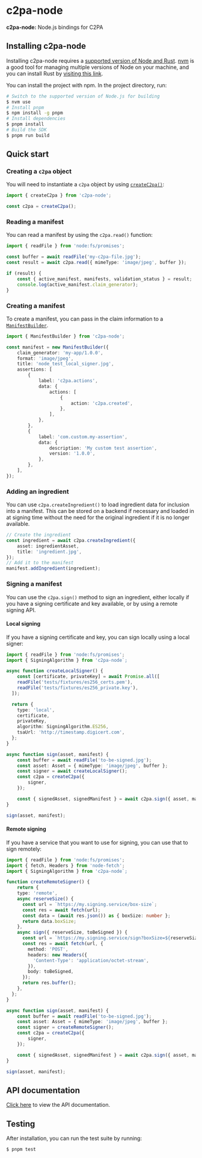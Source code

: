 # c2pa-node

**c2pa-node:** Node.js bindings for C2PA

## Installing c2pa-node

Installing c2pa-node requires a [supported version of Node and Rust](https://github.com/neon-bindings/neon#platform-support). 
[nvm](https://github.com/nvm-sh/nvm) is a good tool for managing multiple versions of Node on your machine, and you can install
Rust by [visiting this link](https://www.rust-lang.org/tools/install).

You can install the project with npm. In the project directory, run:

```sh
# Switch to the supported version of Node.js for building
$ nvm use
# Install pnpm
$ npm install -g pnpm
# Install dependencies
$ pnpm install
# Build the SDK
$ pnpm run build
```

## Quick start

### Creating a `c2pa` object

You will need to instantiate a `c2pa` object by using [`createC2pa()`](docs/modules.md#createc2pa):

```ts
import { createC2pa } from 'c2pa-node';

const c2pa = createC2pa();
```

### Reading a manifest

You can read a manifest by using the `c2pa.read()` function:

```ts
import { readFile } from 'node:fs/promises';

const buffer = await readFile('my-c2pa-file.jpg');
const result = await c2pa.read({ mimeType: 'image/jpeg', buffer });

if (result) {
	const { active_manifest, manifests, validation_status } = result;
	console.log(active_manifest.claim_generator);
}
```

### Creating a manifest

To create a manifest, you can pass in the claim information to a [`ManifestBuilder`](docs/classes//ManifestBuilder.md).

```ts
import { ManifestBuilder } from 'c2pa-node';

const manifest = new ManifestBuilder({
	claim_generator: 'my-app/1.0.0',
	format: 'image/jpeg',
	title: 'node_test_local_signer.jpg',
	assertions: [
		{
			label: 'c2pa.actions',
			data: {
				actions: [
					{
						action: 'c2pa.created',
					},
				],
			},
		},
		{
			label: 'com.custom.my-assertion',
			data: {
				description: 'My custom test assertion',
				version: '1.0.0',
			},
		},
	],
});
```

### Adding an ingredient

You can use `c2pa.createIngredient()` to load ingredient data for inclusion into a manifest. This can be stored on a backend
if necessary and loaded in at signing time without the need for the original ingredient if it is no longer available.

```ts
// Create the ingredient
const ingredient = await c2pa.createIngredient({
	asset: ingredientAsset,
	title: 'ingredient.jpg',
});
// Add it to the manifest
manifest.addIngredient(ingredient);
```

### Signing a manifest

You can use the `c2pa.sign()` method to sign an ingredient, either locally if you have a signing certificate and key
available, or by using a remote signing API.

#### Local signing

If you have a signing certificate and key, you can sign locally using a local signer:

```ts
import { readFile } from 'node:fs/promises';
import { SigningAlgorithm } from 'c2pa-node`;

async function createLocalSigner() {
	const [certificate, privateKey] = await Promise.all([
    readFile('tests/fixtures/es256_certs.pem'),
    readFile('tests/fixtures/es256_private.key'),
  ]);

  return {
    type: 'local',
    certificate,
    privateKey,
    algorithm: SigningAlgorithm.ES256,
    tsaUrl: 'http://timestamp.digicert.com',
  };
}

async function sign(asset, manifest) {
	const buffer = await readFile('to-be-signed.jpg');
	const asset: Asset = { mimeType: 'image/jpeg', buffer };
	const signer = await createLocalSigner();
	const c2pa = createC2pa({
		signer,
	});

	const { signedAsset, signedManifest } = await c2pa.sign({ asset, manifest });
}

sign(asset, manifest);
```

#### Remote signing

If you have a service that you want to use for signing, you can use that to sign remotely:

```ts
import { readFile } from 'node:fs/promises';
import { fetch, Headers } from 'node-fetch';
import { SigningAlgorithm } from 'c2pa-node`;

function createRemoteSigner() {
	return {
    type: 'remote',
    async reserveSize() {
      const url = `https://my.signing.service/box-size`;
      const res = await fetch(url);
      const data = (await res.json()) as { boxSize: number };
      return data.boxSize;
    },
    async sign({ reserveSize, toBeSigned }) {
      const url = `https://my.signing.service/sign?boxSize=${reserveSize}`;
      const res = await fetch(url, {
        method: 'POST',
        headers: new Headers({
          'Content-Type': 'application/octet-stream',
        }),
        body: toBeSigned,
      });
      return res.buffer();
    },
  };
}

async function sign(asset, manifest) {
	const buffer = await readFile('to-be-signed.jpg');
	const asset: Asset = { mimeType: 'image/jpeg', buffer };
	const signer = createRemoteSigner();
	const c2pa = createC2pa({
		signer,
	});

	const { signedAsset, signedManifest } = await c2pa.sign({ asset, manifest });
}

sign(asset, manifest);
```

## API documentation

[Click here](docs/modules.md) to view the API documentation.

## Testing

After installation, you can run the test suite by running:

```sh
$ pnpm test
```